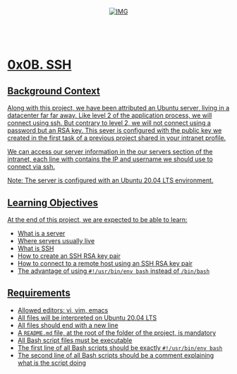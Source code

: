 <!-- repo image -->
<br />
<div align="center">
  <a href="https://github.com/github_username/repo_name">
    <img src="https://github.com/Abubacer/README-Template/blob/master/images/banner.png" alt="IMG" 
  </a>

<h1 align="center"></h1>
<div align="left">
<br />

# 0x0B. SSH

## Background Context

Along with this project, we have been attributed an Ubuntu server, living in a datacenter far far away. Like level 2 of the application process, we will connect using ssh. But contrary to level 2, we will not connect using a password but an RSA key. This sever is configured with the public key we created in the first task of a previous project shared in your intranet profile.

We can access our server information in the our servers section of the intranet, each line with contains the IP and username we should use to connect via ssh.

Note: The server is configured with an Ubuntu 20.04 LTS environment.

## Learning Objectives

At the end of this project, we are expected to be able to learn:

- What is a server
- Where servers usually live
- What is SSH
- How to create an SSH RSA key pair
- How to connect to a remote host using an SSH RSA key pair
- The advantage of using ```#!/usr/bin/env bash``` instead of ```/bin/bash```

## Requirements

- Allowed editors: vi, vim, emacs
- All files will be interpreted on Ubuntu 20.04 LTS
- All files should end with a new line
- A ```README.md``` file, at the root of the folder of the project, is mandatory
- All Bash script files must be executable
- The first line of all Bash scripts should be exactly ```#!/usr/bin/env bash```
- The second line of all Bash scripts should be a comment explaining what is the script doing
